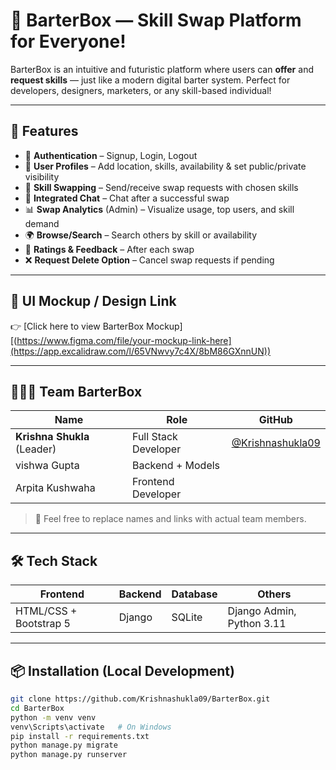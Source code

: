 # 🔄 BarterBox — Skill Swap Platform for Everyone!

BarterBox is an intuitive and futuristic platform where users can **offer** and **request skills** — just like a modern digital barter system. Perfect for developers, designers, marketers, or any skill-based individual!

---

## 🚀 Features

- 🔐 **Authentication** – Signup, Login, Logout
- 📃 **User Profiles** – Add location, skills, availability & set public/private visibility
- 🧠 **Skill Swapping** – Send/receive swap requests with chosen skills
- 💬 **Integrated Chat** – Chat after a successful swap
- 📊 **Swap Analytics** (Admin) – Visualize usage, top users, and skill demand
- 🌍 **Browse/Search** – Search others by skill or availability
- 🌟 **Ratings & Feedback** – After each swap
- ❌ **Request Delete Option** – Cancel swap requests if pending

---

## 🎨 UI Mockup / Design Link

👉 [Click here to view BarterBox Mockup][(https://www.figma.com/file/your-mockup-link-here](https://app.excalidraw.com/l/65VNwvy7c4X/8bM86GXnnUN))

---

## 🧑‍🤝‍🧑 Team BarterBox

| Name              | Role                      | GitHub                                        |
|-------------------|---------------------------|-----------------------------------------------|
| **Krishna Shukla** (Leader) | Full Stack Developer         | [@Krishnashukla09](https://github.com/Krishnashukla09) |
| vishwa Gupta          | Backend + Models          |                          |
| Arpita Kushwaha       | Frontend Developer        |                          |

> 📌 Feel free to replace names and links with actual team members.

---

## 🛠️ Tech Stack

| Frontend | Backend | Database | Others         |
|----------|---------|----------|----------------|
| HTML/CSS + Bootstrap 5 | Django | SQLite | Django Admin, Python 3.11 |

---

## 📦 Installation (Local Development)

```bash
git clone https://github.com/Krishnashukla09/BarterBox.git
cd BarterBox
python -m venv venv
venv\Scripts\activate   # On Windows
pip install -r requirements.txt
python manage.py migrate
python manage.py runserver

